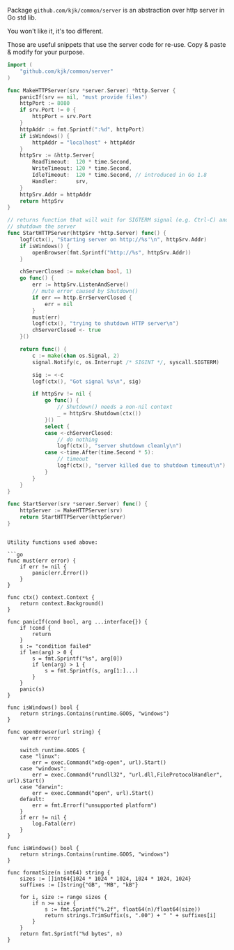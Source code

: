 Package `github.com/kjk/common/server` is an abstraction
over http server in Go std lib.

You won't like it, it's too different.

Those are useful snippets that use the server code for re-use.
Copy & paste & modify for your purpose.

```go
import (
	"github.com/kjk/common/server"
)
```

```go
func MakeHTTPServer(srv *server.Server) *http.Server {
	panicIf(srv == nil, "must provide files")
	httpPort := 8080
	if srv.Port != 0 {
		httpPort = srv.Port
	}
	httpAddr := fmt.Sprintf(":%d", httpPort)
	if isWindows() {
		httpAddr = "localhost" + httpAddr
	}
	httpSrv := &http.Server{
		ReadTimeout:  120 * time.Second,
		WriteTimeout: 120 * time.Second,
		IdleTimeout:  120 * time.Second, // introduced in Go 1.8
		Handler:      srv,
	}
	httpSrv.Addr = httpAddr
	return httpSrv
}

// returns function that will wait for SIGTERM signal (e.g. Ctrl-C) and
// shutdown the server
func StartHTTPServer(httpSrv *http.Server) func() {
	logf(ctx(), "Starting server on http://%s'\n", httpSrv.Addr)
	if isWindows() {
		openBrowser(fmt.Sprintf("http://%s", httpSrv.Addr))
	}

	chServerClosed := make(chan bool, 1)
	go func() {
		err := httpSrv.ListenAndServe()
		// mute error caused by Shutdown()
		if err == http.ErrServerClosed {
			err = nil
		}
		must(err)
		logf(ctx(), "trying to shutdown HTTP server\n")
		chServerClosed <- true
	}()

	return func() {
		c := make(chan os.Signal, 2)
		signal.Notify(c, os.Interrupt /* SIGINT */, syscall.SIGTERM)

		sig := <-c
		logf(ctx(), "Got signal %s\n", sig)

		if httpSrv != nil {
			go func() {
				// Shutdown() needs a non-nil context
				_ = httpSrv.Shutdown(ctx())
			}()
			select {
			case <-chServerClosed:
				// do nothing
				logf(ctx(), "server shutdown cleanly\n")
			case <-time.After(time.Second * 5):
				// timeout
				logf(ctx(), "server killed due to shutdown timeout\n")
			}
		}
	}
}

func StartServer(srv *server.Server) func() {
	httpServer := MakeHTTPServer(srv)
	return StartHTTPServer(httpServer)
}
```

```

Utility functions used above:

```go
func must(err error) {
	if err != nil {
		panic(err.Error())
	}
}

func ctx() context.Context {
	return context.Background()
}

func panicIf(cond bool, arg ...interface{}) {
	if !cond {
		return
	}
	s := "condition failed"
	if len(arg) > 0 {
		s = fmt.Sprintf("%s", arg[0])
		if len(arg) > 1 {
			s = fmt.Sprintf(s, arg[1:]...)
		}
	}
	panic(s)
}

func isWindows() bool {
	return strings.Contains(runtime.GOOS, "windows")
}

func openBrowser(url string) {
	var err error

	switch runtime.GOOS {
	case "linux":
		err = exec.Command("xdg-open", url).Start()
	case "windows":
		err = exec.Command("rundll32", "url.dll,FileProtocolHandler", url).Start()
	case "darwin":
		err = exec.Command("open", url).Start()
	default:
		err = fmt.Errorf("unsupported platform")
	}
	if err != nil {
		log.Fatal(err)
	}
}

func isWindows() bool {
	return strings.Contains(runtime.GOOS, "windows")
}

func formatSize(n int64) string {
	sizes := []int64{1024 * 1024 * 1024, 1024 * 1024, 1024}
	suffixes := []string{"GB", "MB", "kB"}

	for i, size := range sizes {
		if n >= size {
			s := fmt.Sprintf("%.2f", float64(n)/float64(size))
			return strings.TrimSuffix(s, ".00") + " " + suffixes[i]
		}
	}
	return fmt.Sprintf("%d bytes", n)
}

```